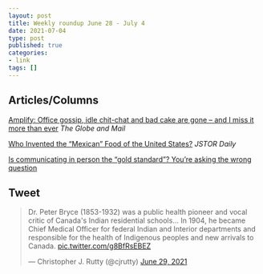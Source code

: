 ```yaml
---
layout: post
title: Weekly roundup June 28 - July 4
date: 2021-07-04
type: post
published: true
categories:
- link
tags: []
---
```


## Articles/Columns

[Amplify: Office gossip, idle chit-chat and bad cake are gone – and I miss it more than ever](https://www.theglobeandmail.com/canada/article-amplify-office-gossip-idle-chit-chat-and-bad-cake-are-gone-and-i-miss/ "Amplify: Office gossip, idle chit-chat and bad cake are gone – and I miss it more than ever. By Elizabeth Renzetti") *The Globe and Mail*

[Who Invented the “Mexican” Food of the United States?](https://daily.jstor.org/who-invented-the-mexican-food-of-the-united-states/ "Who Invented the “Mexican” Food of the United States? By Matthew Wills") *JSTOR Daily*

[Is communicating in person the “gold standard”? You’re asking the wrong question](https://elizabeth-stokoe.medium.com/is-communicating-in-person-the-gold-standard-youre-asking-the-wrong-question-381a68626c10 "Is communicating in person the “gold standard”? You’re asking the wrong question. By Elizabeth Stokoe")

## Tweet


<blockquote class="twitter-tweet" data-dnt="true"><p lang="en" dir="ltr">Dr. Peter Bryce (1853-1932) was a public health pioneer and vocal critic of Canada&#39;s Indian residential schools... In 1904, he became Chief Medical Officer for federal Indian and Interior departments and responsible for the health of Indigenous peoples and new arrivals to Canada. <a href="https://t.co/g8BfRsEBEZ">pic.twitter.com/g8BfRsEBEZ</a></p>&mdash; Christopher J. Rutty (@cjrutty) <a href="https://twitter.com/cjrutty/status/1409876338186539014?ref_src=twsrc%5Etfw">June 29, 2021</a></blockquote> <script async src="https://platform.twitter.com/widgets.js" charset="utf-8"></script>
